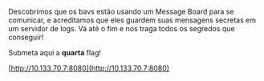 
Descobrimos que os bavs estão usando um Message Board para se comunicar, e acreditamos que eles guardem suas mensagens secretas em um servidor de logs. Vá até o fim e nos traga todos os segredos que conseguir!

Submeta aqui a **quarta** flag!

[http://10.133.70.7:8080](http://10.133.70.7:8080)
